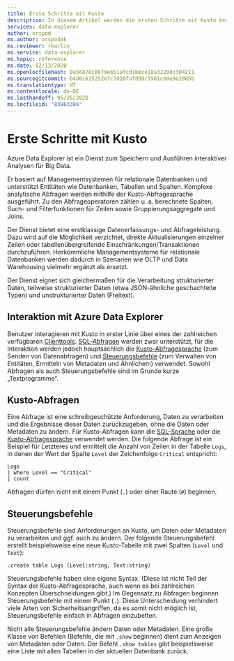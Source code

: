```yaml
---
title: Erste Schritte mit Kusto
description: In diesem Artikel werden die ersten Schritte mit Kusto beschrieben.
services: data-explorer
author: orspod
ms.author: orspodek
ms.reviewer: rkarlin
ms.service: data-explorer
ms.topic: reference
ms.date: 02/13/2020
ms.openlocfilehash: 0a56878c8b79e651afcd1b8ce18a3220dc304211
ms.sourcegitcommit: b4d6c615252e7c7d20fafd99c5501cb0e9e2085b
ms.translationtype: HT
ms.contentlocale: de-DE
ms.lasthandoff: 05/26/2020
ms.locfileid: "83863386"
---
```

# <a name="getting-started-with-kusto"></a>Erste Schritte mit Kusto

Azure Data Explorer ist ein Dienst zum Speichern und Ausführen interaktiver Analysen für Big Data.

Er basiert auf Managementsystemen für relationale Datenbanken und unterstützt Entitäten wie Datenbanken, Tabellen und Spalten. Komplexe analytische Abfragen werden mithilfe der Kusto-Abfragesprache ausgeführt. Zu den Abfrageoperatoren zählen u. a. berechnete Spalten, Such- und Filterfunktionen für Zeilen sowie Gruppierungsaggregate und Joins.

Der Dienst bietet eine erstklassige Datenerfassungs- und Abfrageleistung. Dazu wird auf die Möglichkeit verzichtet, direkte Aktualisierungen einzelner Zeilen oder tabellenübergreifende Einschränkungen/Transaktionen durchzuführen. Herkömmliche Managementsysteme für relationale Datenbanken werden dadurch in Szenarien wie OLTP und Data Warehousing vielmehr ergänzt als ersetzt.

Der Dienst eignet sich gleichermaßen für die Verarbeitung strukturierter Daten, teilweise strukturierter Daten (etwa JSON-ähnliche geschachtelte Typen) und unstrukturierter Daten (Freitext).

## <a name="interacting-with-azure-data-explorer"></a>Interaktion mit Azure Data Explorer

Benutzer interagieren mit Kusto in erster Linie über eines der zahlreichen verfügbaren [Clienttools](../tools/index.md). [SQL-Abfragen](../api/tds/t-sql.md) werden zwar unterstützt, für die Interaktion werden jedoch hauptsächlich die [Kusto-Abfragesprache](../query/index.md) (zum Senden von Datenabfragen) und [Steuerungsbefehle](../management/index.md) (zum Verwalten von Entitäten, Ermitteln von Metadaten und Ähnlichem) verwendet. Sowohl Abfragen als auch Steuerungsbefehle sind im Grunde kurze „Textprogramme“.

## <a name="kusto-queries"></a>Kusto-Abfragen

Eine Abfrage ist eine schreibgeschützte Anforderung, Daten zu verarbeiten und die Ergebnisse dieser Daten zurückzugeben, ohne die Daten oder Metadaten zu ändern. Für Kusto-Abfragen kann die [SQL-Sprache](../api/tds/t-sql.md) oder die [Kusto-Abfragesprache](../query/index.md) verwendet werden. Die folgende Abfrage ist ein Beispiel für Letzteres und ermittelt die Anzahl von Zeilen in der Tabelle `Logs`, in denen der Wert der Spalte `Level` der Zeichenfolge `Critical` entspricht:

```kusto
Logs
| where Level == "Critical"
| count
```

Abfragen dürfen nicht mit einem Punkt (`.`) oder einer Raute (`#`) beginnen.

## <a name="control-commands"></a>Steuerungsbefehle

Steuerungsbefehle sind Anforderungen an Kusto, um Daten oder Metadaten zu verarbeiten und ggf. auch zu ändern. Der folgende Steuerungsbefehl erstellt beispielsweise eine neue Kusto-Tabelle mit zwei Spalten (`Level` und `Text`):

```kusto
.create table Logs (Level:string, Text:string)
```

Steuerungsbefehle haben eine eigene Syntax. (Diese ist nicht Teil der Syntax der Kusto-Abfragesprache, auch wenn es bei zahlreichen Konzepten Überschneidungen gibt.) Im Gegensatz zu Abfragen beginnen Steuerungsbefehle mit einem Punkt (`.`).
Diese Unterscheidung verhindert viele Arten von Sicherheitsangriffen, da es somit nicht möglich ist, Steuerungsbefehle einfach in Abfragen einzubetten.

Nicht alle Steuerungsbefehle ändern Daten oder Metadaten. Eine große Klasse von Befehlen (Befehle, die mit `.show` beginnen) dient zum Anzeigen von Metadaten oder Daten. Der Befehl `.show tables` gibt beispielsweise eine Liste mit allen Tabellen in der aktuellen Datenbank zurück.
